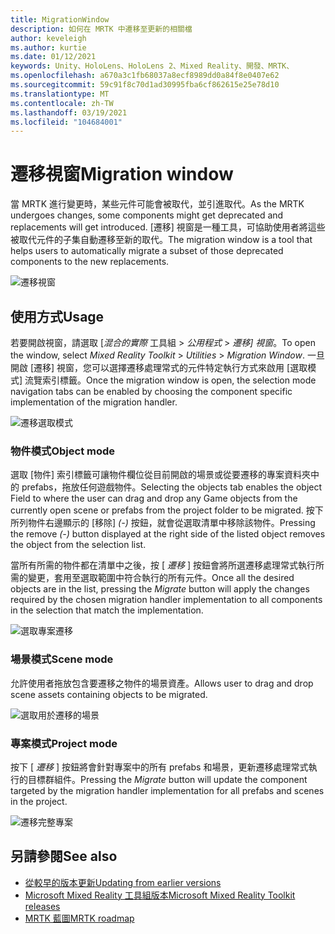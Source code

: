 ```yaml
---
title: MigrationWindow
description: 如何在 MRTK 中遷移至更新的相關檔
author: keveleigh
ms.author: kurtie
ms.date: 01/12/2021
keywords: Unity、HoloLens、HoloLens 2、Mixed Reality、開發、MRTK、
ms.openlocfilehash: a670a3c1fb68037a8ecf8989dd0a84f8e0407e62
ms.sourcegitcommit: 59c91f8c70d1ad30995fba6cf862615e25e78d10
ms.translationtype: MT
ms.contentlocale: zh-TW
ms.lasthandoff: 03/19/2021
ms.locfileid: "104684001"
---
```

# <a name="migration-window"></a><span data-ttu-id="21e73-104">遷移視窗</span><span class="sxs-lookup"><span data-stu-id="21e73-104">Migration window</span></span>

<span data-ttu-id="21e73-105">當 MRTK 進行變更時，某些元件可能會被取代，並引進取代。</span><span class="sxs-lookup"><span data-stu-id="21e73-105">As the MRTK undergoes changes, some components might get deprecated and replacements will get introduced.</span></span>
<span data-ttu-id="21e73-106">[遷移] 視窗是一種工具，可協助使用者將這些被取代元件的子集自動遷移至新的取代。</span><span class="sxs-lookup"><span data-stu-id="21e73-106">The migration window is a tool that helps users to automatically migrate a subset of those deprecated components to the new replacements.</span></span>

![遷移視窗](../images/migration-window/MRTK_Migration_Window.png)

## <a name="usage"></a><span data-ttu-id="21e73-108">使用方式</span><span class="sxs-lookup"><span data-stu-id="21e73-108">Usage</span></span>

<span data-ttu-id="21e73-109">若要開啟視窗，請選取 [*混合的實際* 工具組  >  *公用程式*  >  *遷移] 視窗*。</span><span class="sxs-lookup"><span data-stu-id="21e73-109">To open the window, select *Mixed Reality Toolkit* > *Utilities* > *Migration Window*.</span></span> <span data-ttu-id="21e73-110">一旦開啟 [遷移] 視窗，您可以選擇遷移處理常式的元件特定執行方式來啟用 [選取模式] 流覽索引標籤。</span><span class="sxs-lookup"><span data-stu-id="21e73-110">Once the migration window is open, the selection mode navigation tabs can be enabled by choosing the component specific implementation of the migration handler.</span></span>  

![遷移選取模式](../images/migration-window/MRTK_Migration_Modes.png)

### <a name="object-mode"></a><span data-ttu-id="21e73-112">物件模式</span><span class="sxs-lookup"><span data-stu-id="21e73-112">Object mode</span></span>

<span data-ttu-id="21e73-113">選取 [物件] 索引標籤可讓物件欄位從目前開啟的場景或從要遷移的專案資料夾中的 prefabs，拖放任何遊戲物件。</span><span class="sxs-lookup"><span data-stu-id="21e73-113">Selecting the objects tab enables the object Field to where the user can drag and drop any Game objects from the currently open scene or prefabs from the project folder to be migrated.</span></span>
<span data-ttu-id="21e73-114">按下所列物件右邊顯示的 [移除] *(-)* 按鈕，就會從選取清單中移除該物件。</span><span class="sxs-lookup"><span data-stu-id="21e73-114">Pressing the remove *(-)* button displayed at the right side of the listed object removes the object from the selection list.</span></span>

<span data-ttu-id="21e73-115">當所有所需的物件都在清單中之後，按 [ *遷移* ] 按鈕會將所選遷移處理常式執行所需的變更，套用至選取範圍中符合執行的所有元件。</span><span class="sxs-lookup"><span data-stu-id="21e73-115">Once all the desired objects are in the list, pressing the *Migrate* button will apply the changes required by the chosen migration handler implementation to all components in the selection that match the implementation.</span></span>

![選取專案遷移](../images/migration-window/MRTK_Object_Migration.png)

### <a name="scene-mode"></a><span data-ttu-id="21e73-117">場景模式</span><span class="sxs-lookup"><span data-stu-id="21e73-117">Scene mode</span></span>

<span data-ttu-id="21e73-118">允許使用者拖放包含要遷移之物件的場景資產。</span><span class="sxs-lookup"><span data-stu-id="21e73-118">Allows user to drag and drop scene assets containing objects to be migrated.</span></span>

![選取用於遷移的場景](../images/migration-window/MRTK_Scene_Selection.png)

### <a name="project-mode"></a><span data-ttu-id="21e73-120">專案模式</span><span class="sxs-lookup"><span data-stu-id="21e73-120">Project mode</span></span>

<span data-ttu-id="21e73-121">按下 [ *遷移* ] 按鈕將會針對專案中的所有 prefabs 和場景，更新遷移處理常式執行的目標群組件。</span><span class="sxs-lookup"><span data-stu-id="21e73-121">Pressing the *Migrate* button will update the component targeted by the migration handler implementation for all prefabs and scenes in the project.</span></span>

![遷移完整專案](../images/migration-window/MRTK_Project_Migration.png)

## <a name="see-also"></a><span data-ttu-id="21e73-123">另請參閱</span><span class="sxs-lookup"><span data-stu-id="21e73-123">See also</span></span>

- [<span data-ttu-id="21e73-124">從較早的版本更新</span><span class="sxs-lookup"><span data-stu-id="21e73-124">Updating from earlier versions</span></span>](../../updates-deployment/Updating.md)
- [<span data-ttu-id="21e73-125">Microsoft Mixed Reality 工具組版本</span><span class="sxs-lookup"><span data-stu-id="21e73-125">Microsoft Mixed Reality Toolkit releases</span></span>](../../packages-releases/ReleaseNotes.md)
- [<span data-ttu-id="21e73-126">MRTK 藍圖</span><span class="sxs-lookup"><span data-stu-id="21e73-126">MRTK roadmap</span></span>](../../Roadmap.md)
